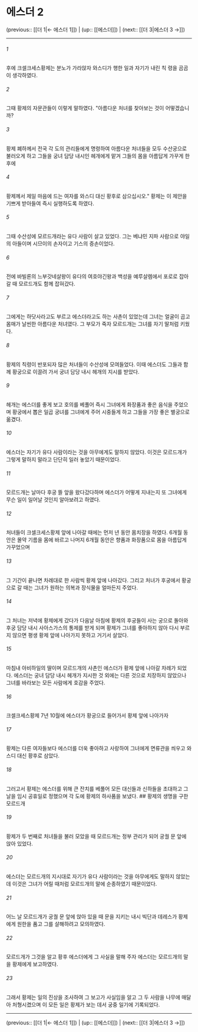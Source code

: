 # 에스더 2

(previous:: [[더 1|← 에스더 1]]) | (up:: [[에스더]]) | (next:: [[더 3|에스더 3 →]])

***




###### 1 

후에 크셀크세스황제는 분노가 가라앉자 와스디가 행한 일과 자기가 내린 칙 령을 곰곰이 생각하였다. 



###### 2 

그때 황제의 자문관들이 이렇게 말하였다. "아름다운 처녀를 찾아보는 것이 어떻겠습니까? 



###### 3 

황제 폐하께서 전국 각 도의 관리들에게 명령하여 아름다운 처녀들을 모두 수산궁으로 불러오게 하고 그들을 궁녀 담당 내시인 헤개에게 맡겨 그들의 몸을 아름답게 가꾸게 한 후에 



###### 4 

황제께서 제일 마음에 드는 여자를 와스디 대신 황후로 삼으십시오." 황제는 이 제안을 기쁘게 받아들여 즉시 실행하도록 하였다. 



###### 5 

그때 수산성에 모르드개라는 유다 사람이 살고 있었다. 그는 베냐민 지파 사람으로 야일의 아들이며 시므이의 손자이고 기스의 증손이었다. 



###### 6 

전에 바빌론의 느부갓네살왕이 유다의 여호야긴왕과 백성을 예루살렘에서 포로로 잡아갈 때 모르드개도 함께 잡혀갔다. 



###### 7 

그에게는 하닷사라고도 부르고 에스더라고도 하는 사촌이 있었는데 그녀는 얼굴이 곱고 몸매가 날씬한 아름다운 처녀였다. 그 부모가 죽자 모르드개는 그녀를 자기 딸처럼 키웠다. 



###### 8 

황제의 칙령이 반포되자 많은 처녀들이 수산성에 모여들었다. 이때 에스더도 그들과 함께 황궁으로 이끌려 가서 궁녀 담당 내시 헤개의 지시를 받았다. 



###### 9 

헤개는 에스더를 좋게 보고 호의를 베풀어 즉시 그녀에게 화장품과 좋은 음식을 주었으며 황궁에서 뽑은 일곱 궁녀를 그녀에게 주어 시중들게 하고 그들을 가장 좋은 별궁으로 옮겼다. 



###### 10 

에스더는 자기가 유다 사람이라는 것을 아무에게도 말하지 않았다. 이것은 모르드개가 그렇게 말하지 말라고 단단히 일러 놓았기 때문이었다. 



###### 11 

모르드개는 날마다 후궁 뜰 앞을 왔다갔다하며 에스더가 어떻게 지내는지 또 그녀에게 무슨 일이 일어날 것인지 알아보려고 하였다. 



###### 12 

처녀들이 크셀크세스황제 앞에 나아갈 때에는 먼저 년 동안 몸치장을 하였다. 6개월 동안은 몰약 기름을 몸에 바르고 나머지 6개월 동안은 향품과 화장품으로 몸을 아름답게 가꾸었으며 



###### 13 

그 기간이 끝나면 차례대로 한 사람씩 황제 앞에 나아갔다. 그리고 처녀가 후궁에서 황궁으로 갈 때는 그녀가 원하는 의복과 장식물을 얼마든지 주었다. 



###### 14 

그 처녀는 저녁에 황제에게 갔다가 다음날 아침에 황제의 후궁들이 사는 궁으로 돌아와 후궁 담당 내시 사아스가스의 통제를 받게 되며 황제가 그녀를 좋아하지 않아 다시 부르지 않으면 평생 황제 앞에 나아가지 못하고 거기서 살았다. 



###### 15 

마침내 아비하일의 딸이며 모르드개의 사촌인 에스더가 황제 앞에 나아갈 차례가 되었다. 에스더는 궁녀 담당 내시 헤개가 지시한 것 외에는 다른 것으로 치장하지 않았으나 그녀를 바라보는 모든 사람에게 호감을 주었다. 



###### 16 

크셀크세스황제 7년 10월에 에스더가 황궁으로 들어가서 황제 앞에 나아가자 



###### 17 

황제는 다른 여자들보다 에스더를 더욱 좋아하고 사랑하여 그녀에게 면류관을 씌우고 와스디 대신 황후로 삼았다. 



###### 18 

그러고서 황제는 에스더를 위해 큰 잔치를 베풀어 모든 대신들과 신하들을 초대하고 그 날을 임시 공휴일로 정했으며 각 도에 황제의 하사품을 보냈다. ## 황제의 생명을 구한 모르드개 



###### 19 

황제가 두 번째로 처녀들을 불러 모았을 때 모르드개는 정부 관리가 되어 궁궐 문 앞에 앉아 있었다. 



###### 20 

에스더는 모르드개의 지시대로 자기가 유다 사람이라는 것을 아무에게도 말하지 않았는데 이것은 그녀가 어릴 때처럼 모르드개의 말에 순종하였기 때문이었다. 



###### 21 

어느 날 모르드개가 궁궐 문 앞에 앉아 있을 때 문을 지키는 내시 빅단과 데레스가 황제에게 원한을 품고 그를 살해하려고 모의하였다. 



###### 22 

모르드개가 그것을 알고 황후 에스더에게 그 사실을 말해 주자 에스더는 모르드개의 말을 황제에게 보고하였다. 



###### 23 

그래서 황제는 일의 진상을 조사하여 그 보고가 사실임을 알고 그 두 사람을 나무에 매달아 처형시켰으며 이 모든 일은 황제가 보는 데서 궁중 일기에 기록되었다.

***

(previous:: [[더 1|← 에스더 1]]) | (up:: [[에스더]]) | (next:: [[더 3|에스더 3 →]])
